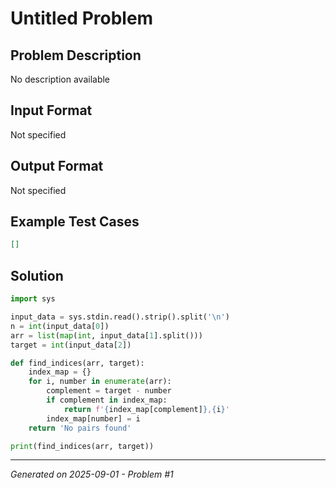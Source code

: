 # Untitled Problem

## Problem Description
No description available

## Input Format
Not specified

## Output Format
Not specified

## Example Test Cases
```json
[]
```

## Solution
```python
import sys

input_data = sys.stdin.read().strip().split('\n')
n = int(input_data[0])
arr = list(map(int, input_data[1].split()))
target = int(input_data[2])

def find_indices(arr, target):
    index_map = {}
    for i, number in enumerate(arr):
        complement = target - number
        if complement in index_map:
            return f'{index_map[complement]},{i}'
        index_map[number] = i
    return 'No pairs found'

print(find_indices(arr, target))
```

---
*Generated on 2025-09-01 - Problem #1*